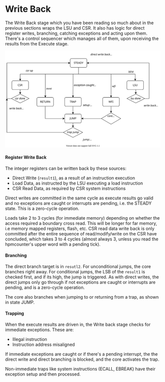 # Write Back

The Write Back stage which you have been reading so much about in the previous sections wraps the LSU and CSR. It also has logic for direct register writes, branching, catching exceptions and acting upon them. There's a control sequencer which manages all of them, upon receiving the results from the Execute stage.

![sram read](_images/kronos_wb.svg)

#### Register Write Back

The integer registers can be written back by these sources:
- Direct Write (`result1`), as a result of an instruction execution
- Load Data, as instructed by the LSU executing a load instruction
- CSR Read Data, as required by CSR system instructions

Direct writes are committed in the same cycle as execute results go valid and no exceptions are caught or interrupts are pending, i.e. the STEADY state. This is a zero-cycle operation.

Loads take 2 to 3 cycles (for immediate memory) depending on whether the access required a boundary cross read. This will be longer for far memory, i.e memory mapped registers, flash, etc. CSR read data write back is only committed after the entire sequence of read/modify/write on the CSR have concluded, which takes 3 to 4 cycles (almost always 3, unless you read the hpmcounter's upper word with a pending tick).


#### Branching

The direct branch target is in `resutl2`. For unconditional jumps, the core branches right away. For conditional jumps, the LSB of the `result1` is checked first, and if its high, the jump is triggered. As with direct writes, the direct jumps only go through if not exceptions are caught or interrupts are pending, and is a zero-cycle operation.

The core also branches when jumping to or returning from a trap, as shown in state JUMP.


#### Trapping

When the execute results are driven in, the Write back stage checks for immediate exceptions. These are:
- Illegal instruction
- Instruction address misaligned

If immediate exceptions are caught or if there's a pending interrupt, the the direct write and direct branching is blocked, and the core activates the trap.

Non-immediate traps like system instructions (ECALL, EBREAK) have their exception setup and then processed.
